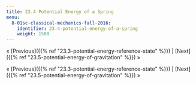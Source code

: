 ```yaml
---
title: 23.4 Potential Energy of a Spring
menu:
  8-01sc-classical-mechanics-fall-2016:
    identifier: 23.4-potential-energy-of-a-spring
    weight: 1500
---
```

« [Previous]({{% ref "23.3-potential-energy-reference-state" %}}) | [Next]({{% ref "23.5-potential-energy-of-gravitation" %}}) »

« [Previous]({{% ref "23.3-potential-energy-reference-state" %}}) | [Next]({{% ref "23.5-potential-energy-of-gravitation" %}}) »